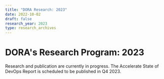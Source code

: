 ```yaml
---
title: "DORA Research: 2023"
date: 2022-10-02
draft: false
research_year: 2023
type: research_archives
---
```


# DORA's Research Program: 2023
Research and publication are currently in progress. The Accelerate State of DevOps Report is scheduled to be published in Q4 2023.